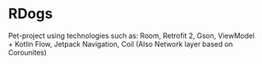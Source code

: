 # RDogs
Pet-project using technologies such as: Room, Retrofit 2, Gson, ViewModel + Kotlin Flow,
Jetpack Navigation, Coil (Also Network layer based on Corounites)
